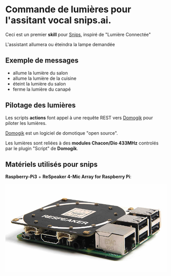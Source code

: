 # Commande de lumières pour l'assitant vocal snips.ai.

Ceci est un premier **skill** pour [Snips](https://www.snips.ai), inspiré de "Lumière Connectée"

L'assistant allumera ou éteindra la lampe demandée


## Exemple de messages

* allume la lumière du salon
* allume la lumière de la cuisine
* éteint la lumière du salon
* ferme la lumière du canapé


## Pilotage des lumières

Les scripts **actions** font appel à une requête REST vers [Domogik](http://www.domogik.org)  pour piloter les lumières.

[Domogik](http://www.domogik.org) est un logiciel de domotique "open source".

Les lumières sont reliées à des **modules Chacon/Dio 433MHz** controlés par le plugin "Script" de **Domogik**.

## Matériels utilisés pour snips

**Raspberry-Pi3** + **ReSpeaker 4-Mic Array for Raspberry Pi**:

![ReSpeaker 4-Mic Array + Raspberry Pi](ReSpeaker_4-Mic_Array.jpg)


